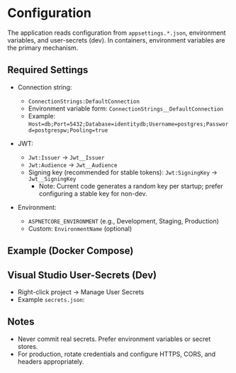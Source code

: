 ﻿# Configuration

The application reads configuration from `appsettings.*.json`, environment variables, and user-secrets (dev). In containers, environment variables are the primary mechanism.

## Required Settings

- Connection string:
  - `ConnectionStrings:DefaultConnection`
  - Environment variable form: `ConnectionStrings__DefaultConnection`
  - Example: `Host=db;Port=5432;Database=identitydb;Username=postgres;Password=postgrespw;Pooling=true`

- JWT:
  - `Jwt:Issuer` → `Jwt__Issuer`
  - `Jwt:Audience` → `Jwt__Audience`
  - Signing key (recommended for stable tokens): `Jwt:SigningKey` → `Jwt__SigningKey`
    - Note: Current code generates a random key per startup; prefer configuring a stable key for non-dev.

- Environment:
  - `ASPNETCORE_ENVIRONMENT` (e.g., Development, Staging, Production)
  - Custom: `EnvironmentName` (optional)

## Example (Docker Compose)

## Visual Studio User-Secrets (Dev)
- Right-click project → Manage User Secrets
- Example `secrets.json`:

## Notes
- Never commit real secrets. Prefer environment variables or secret stores.
- For production, rotate credentials and configure HTTPS, CORS, and headers appropriately.
